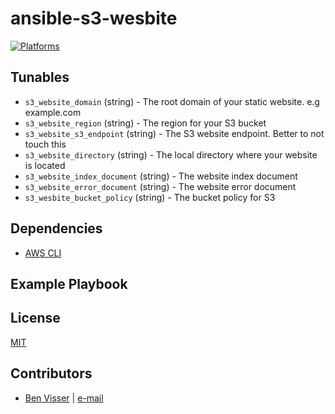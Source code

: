 # ansible-s3-wesbite

[![Platforms](http://img.shields.io/badge/platforms-ubuntu-lightgrey.svg?style=flat)](#)

Tunables
--------

* `s3_website_domain` (string) - The root domain of your static website. e.g example.com
* `s3_website_region` (string) - The region for your S3 bucket
* `s3_website_s3_endpoint` (string) - The S3 website endpoint. Better to not touch this
* `s3_website_directory` (string) - The local directory where your website is located
* `s3_website_index_document` (string) - The website index document
* `s3_website_error_document` (string) - The website error document
* `s3_wesbite_bucket_policy` (string) - The bucket policy for S3


Dependencies
------------
* [AWS CLI]()

Example Playbook
----------------

License
-------
[MIT](https://tldrlegal.com/license/mit-license)

Contributors
------------
* [Ben Visser](https://github.com/noqcks) | [e-mail](mailto:theodore.r.visser@gmail.com)

